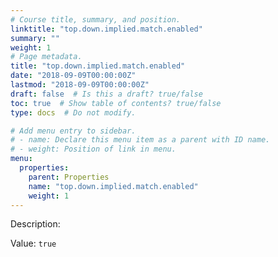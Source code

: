```yaml
---
# Course title, summary, and position.
linktitle: "top.down.implied.match.enabled"
summary: ""
weight: 1
# Page metadata.
title: "top.down.implied.match.enabled"
date: "2018-09-09T00:00:00Z"
lastmod: "2018-09-09T00:00:00Z"
draft: false  # Is this a draft? true/false
toc: true  # Show table of contents? true/false
type: docs  # Do not modify.

# Add menu entry to sidebar.
# - name: Declare this menu item as a parent with ID name.
# - weight: Position of link in menu.
menu:
  properties:
    parent: Properties
    name: "top.down.implied.match.enabled"
    weight: 1
---
```


Description: 


Value: `true`